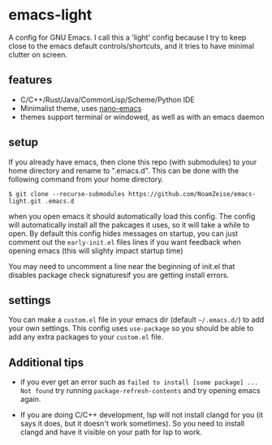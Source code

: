 # emacs-light
A config for GNU Emacs. I call this a 'light' config because I try to keep close to the emacs default controls/shortcuts, and it tries to have minimal clutter on screen.

## features
- C/C++/Rust/Java/CommonLisp/Scheme/Python IDE
- Minimalist theme, uses [nano-emacs](https://github.com/rougier/nano-emacs/)
- themes support terminal or windowed, as well as with an emacs daemon

## setup
If you already have emacs, then clone this repo (with submodules) to your home directory and rename to ".emacs.d". This can be done with the following command from your home directory.
```
$ git clone --recurse-submodules https://github.com/NoamZeise/emacs-light.git .emacs.d
```
when you open emacs it should automatically load this config. The config will automatically
install all the pakcages it uses, so it will take a while to open. By default this config hides 
messages on startup, you can just comment out the `early-init.el` files lines if you want feedback
when opening emacs (this will slighty impact startup time)


You may need to uncomment a line near the beginning of init.el that disables package check signaturesif you are getting install errors.

## settings
You can make a `custom.el` file in your emacs dir (default `~/.emacs.d/`) to add your own settings.
This config uses `use-package` so you should be able to add any extra packages to your `custom.el` file.

## Additional tips

* if you ever get an error such as `failed to install [some package] ... Not found`
try running `package-refresh-contents` and try opening emacs again.

* If you are doing C/C++ development, lsp will not install clangd for you 
(it says it does, but it doesn't work sometimes). So you need to install clangd 
and have it visible on your path for lsp to work.
